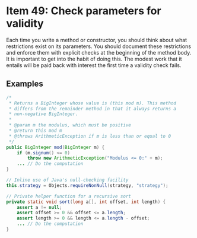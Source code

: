 # Item 49: Check parameters for validity

Each time you write a method or constructor, you should think about what restrictions exist on its parameters.
You should document these restrictions and enforce them with explicit checks at the beginning of the method body.
It is important to get into the habit of doing this. The modest work that it entails will be paid back
with interest the first time a validity check fails.

## Examples

```java
/*
 * Returns a BigInteger whose value is (this mod m). This method
 * differs from the remainder method in that it always returns a
 * non-negative BigInteger.
 * 
 * @param m the modulus, which must be positive
 * @return this mod m
 * @throws ArithmeticException if m is less than or equal to 0
 */
public BigInteger mod(BigInteger m) {
    if (m.signum() <= 0)
        throw new ArithmeticException("Modulus <= 0:" + m);
    ... // Do the computation
}
```

```java
// Inline use of Java's null-checking facility
this.strategy = Objects.requireNonNull(strategy, "strategy");
```

```java
// Private helper function for a recursive sort
private static void sort(long a[], int offset, int length) {
    assert a != null;    
    assert offset >= 0 && offset <= a.length;
    assert length >= 0 && length <= a.length - offset;
    ... // Do the computation
}
```
